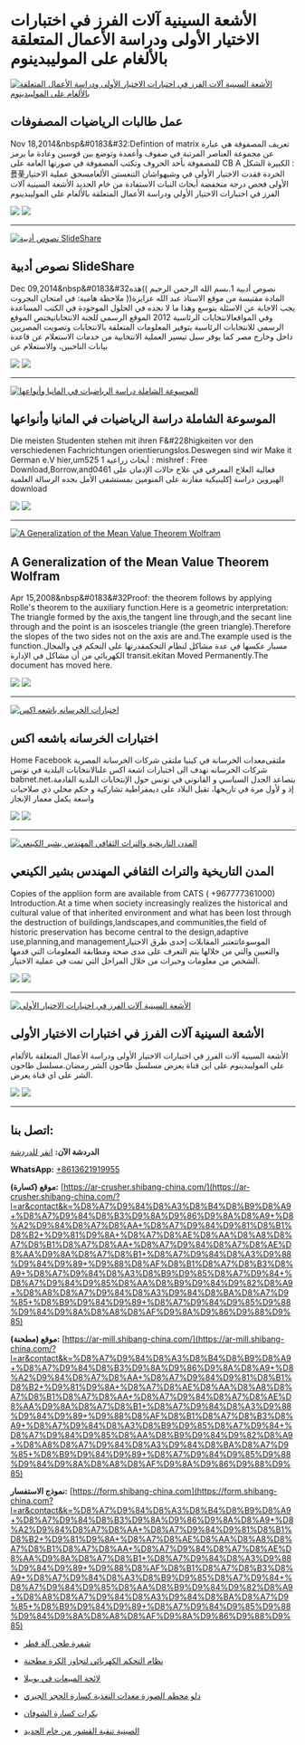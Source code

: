 # الأشعة السينية آلات الفرز في اختبارات الاختيار الأولى ودراسة الأعمال المتعلقة بالألغام على الموليبدينوم

<a href="https://swt.shibang-china.com/?n=lxq&l=ar&img&k=%D8%A7%D9%84%D8%A3%D8%B4%D8%B9%D8%A9+%D8%A7%D9%84%D8%B3%D9%8A%D9%86%D9%8A%D8%A9+%D8%A2%D9%84%D8%A7%D8%AA+%D8%A7%D9%84%D9%81%D8%B1%D8%B2+%D9%81%D9%8A+%D8%A7%D8%AE%D8%AA%D8%A8%D8%A7%D8%B1%D8%A7%D8%AA+%D8%A7%D9%84%D8%A7%D8%AE%D8%AA%D9%8A%D8%A7%D8%B1+%D8%A7%D9%84%D8%A3%D9%88%D9%84%D9%89+%D9%88%D8%AF%D8%B1%D8%A7%D8%B3%D8%A9+%D8%A7%D9%84%D8%A3%D8%B9%D9%85%D8%A7%D9%84+%D8%A7%D9%84%D9%85%D8%AA%D8%B9%D9%84%D9%82%D8%A9+%D8%A8%D8%A7%D9%84%D8%A3%D9%84%D8%BA%D8%A7%D9%85+%D8%B9%D9%84%D9%89+%D8%A7%D9%84%D9%85%D9%88%D9%84%D9%8A%D8%A8%D8%AF%D9%8A%D9%86%D9%88%D9%85" target="_blank">![الأشعة السينية آلات الفرز في اختبارات الاختيار الأولى ودراسة الأعمال المتعلقة بالألغام على الموليبدينوم](http://static.shibang-china.com/all-800x300/470.jpg)</a>

## عمل طالبات الرياضيات المصفوفات
Nov 18,2014&nbsp&#0183&#32:Defintion of matrix تعريف المصفوفة هي عبارة عن مجموعة العناصر المرتبة في صفوف وأعمدة وتوضع بين قوسين وعادة ما يرمز للمصفوفة بأحد الحروف وتكتب المصفوفة في صورتها العامة على CB A الكبيرة الشكل : 푨풎الخردة فقدت الاختيار الأولى في وشيهواشان التنغستن الألغامسحق عملية الاختيار الأولى فحص درجة منخفضة أبحاث النبات الاستفادة من خام الحديد الأشعة السينية آلات الفرز في اختبارات الاختيار الأولى ودراسة الأعمال المتعلقة بالألغام على الموليبدينوم


<a href="https://whatsapp.shibangsoft.com/WhatsApp.php" target="_blank" title="WhatsApp">![](http://static.shibang-china.com/icon/whatsapp.png)</a> <a href="https://swt.shibang-china.com/?n=lxq&l=ar&icon&k=%D8%A7%D9%84%D8%A3%D8%B4%D8%B9%D8%A9+%D8%A7%D9%84%D8%B3%D9%8A%D9%86%D9%8A%D8%A9+%D8%A2%D9%84%D8%A7%D8%AA+%D8%A7%D9%84%D9%81%D8%B1%D8%B2+%D9%81%D9%8A+%D8%A7%D8%AE%D8%AA%D8%A8%D8%A7%D8%B1%D8%A7%D8%AA+%D8%A7%D9%84%D8%A7%D8%AE%D8%AA%D9%8A%D8%A7%D8%B1+%D8%A7%D9%84%D8%A3%D9%88%D9%84%D9%89+%D9%88%D8%AF%D8%B1%D8%A7%D8%B3%D8%A9+%D8%A7%D9%84%D8%A3%D8%B9%D9%85%D8%A7%D9%84+%D8%A7%D9%84%D9%85%D8%AA%D8%B9%D9%84%D9%82%D8%A9+%D8%A8%D8%A7%D9%84%D8%A3%D9%84%D8%BA%D8%A7%D9%85+%D8%B9%D9%84%D9%89+%D8%A7%D9%84%D9%85%D9%88%D9%84%D9%8A%D8%A8%D8%AF%D9%8A%D9%86%D9%88%D9%85" target="_blank">![](http://static.shibang-china.com/icon/chat-ar.png)</a>

---

<a href="https://swt.shibang-china.com/?n=lxq&l=ar&img&k=%D8%A7%D9%84%D8%A3%D8%B4%D8%B9%D8%A9+%D8%A7%D9%84%D8%B3%D9%8A%D9%86%D9%8A%D8%A9+%D8%A2%D9%84%D8%A7%D8%AA+%D8%A7%D9%84%D9%81%D8%B1%D8%B2+%D9%81%D9%8A+%D8%A7%D8%AE%D8%AA%D8%A8%D8%A7%D8%B1%D8%A7%D8%AA+%D8%A7%D9%84%D8%A7%D8%AE%D8%AA%D9%8A%D8%A7%D8%B1+%D8%A7%D9%84%D8%A3%D9%88%D9%84%D9%89+%D9%88%D8%AF%D8%B1%D8%A7%D8%B3%D8%A9+%D8%A7%D9%84%D8%A3%D8%B9%D9%85%D8%A7%D9%84+%D8%A7%D9%84%D9%85%D8%AA%D8%B9%D9%84%D9%82%D8%A9+%D8%A8%D8%A7%D9%84%D8%A3%D9%84%D8%BA%D8%A7%D9%85+%D8%B9%D9%84%D9%89+%D8%A7%D9%84%D9%85%D9%88%D9%84%D9%8A%D8%A8%D8%AF%D9%8A%D9%86%D9%88%D9%85" target="_blank">![نصوص أدبية SlideShare](http://static.shibang-china.com/all-800x300/747.jpg)</a>

## نصوص أدبية SlideShare
Dec 09,2014&nbsp&#0183&#32نصوص أدبية 1.بسم الله الرحمن الرحيم ))هذه المادة مقتبسة من موقع الاستاذ عبد الله عزايزة(( ملاحظة هامية: في امتحان البجروت يجب الاجابة عن الاسئلة بتوسع وهذا ما لا نجده في الحلول الموجودة في الكتب المساعدة وفي المواقعالانتخابات الرئاسية 2012 الموقع الرسمي للجنة الانتخاباتيختص الموقع الرسمي للانتخابات الرئاسية بتوفير المعلومات المتعلقة بالانتخابات وتصويت المصريين داخل وخارج مصر كما يوفر سبل تيسير العملية الانتخابية من خدمات الاستعلام عن قاعدة بيانات الناخبين، والاستعلام عن


<a href="https://whatsapp.shibangsoft.com/WhatsApp.php" target="_blank" title="WhatsApp">![](http://static.shibang-china.com/icon/whatsapp.png)</a> <a href="https://swt.shibang-china.com/?n=lxq&l=ar&icon&k=%D8%A7%D9%84%D8%A3%D8%B4%D8%B9%D8%A9+%D8%A7%D9%84%D8%B3%D9%8A%D9%86%D9%8A%D8%A9+%D8%A2%D9%84%D8%A7%D8%AA+%D8%A7%D9%84%D9%81%D8%B1%D8%B2+%D9%81%D9%8A+%D8%A7%D8%AE%D8%AA%D8%A8%D8%A7%D8%B1%D8%A7%D8%AA+%D8%A7%D9%84%D8%A7%D8%AE%D8%AA%D9%8A%D8%A7%D8%B1+%D8%A7%D9%84%D8%A3%D9%88%D9%84%D9%89+%D9%88%D8%AF%D8%B1%D8%A7%D8%B3%D8%A9+%D8%A7%D9%84%D8%A3%D8%B9%D9%85%D8%A7%D9%84+%D8%A7%D9%84%D9%85%D8%AA%D8%B9%D9%84%D9%82%D8%A9+%D8%A8%D8%A7%D9%84%D8%A3%D9%84%D8%BA%D8%A7%D9%85+%D8%B9%D9%84%D9%89+%D8%A7%D9%84%D9%85%D9%88%D9%84%D9%8A%D8%A8%D8%AF%D9%8A%D9%86%D9%88%D9%85" target="_blank">![](http://static.shibang-china.com/icon/chat-ar.png)</a>

---

<a href="https://swt.shibang-china.com/?n=lxq&l=ar&img&k=%D8%A7%D9%84%D8%A3%D8%B4%D8%B9%D8%A9+%D8%A7%D9%84%D8%B3%D9%8A%D9%86%D9%8A%D8%A9+%D8%A2%D9%84%D8%A7%D8%AA+%D8%A7%D9%84%D9%81%D8%B1%D8%B2+%D9%81%D9%8A+%D8%A7%D8%AE%D8%AA%D8%A8%D8%A7%D8%B1%D8%A7%D8%AA+%D8%A7%D9%84%D8%A7%D8%AE%D8%AA%D9%8A%D8%A7%D8%B1+%D8%A7%D9%84%D8%A3%D9%88%D9%84%D9%89+%D9%88%D8%AF%D8%B1%D8%A7%D8%B3%D8%A9+%D8%A7%D9%84%D8%A3%D8%B9%D9%85%D8%A7%D9%84+%D8%A7%D9%84%D9%85%D8%AA%D8%B9%D9%84%D9%82%D8%A9+%D8%A8%D8%A7%D9%84%D8%A3%D9%84%D8%BA%D8%A7%D9%85+%D8%B9%D9%84%D9%89+%D8%A7%D9%84%D9%85%D9%88%D9%84%D9%8A%D8%A8%D8%AF%D9%8A%D9%86%D9%88%D9%85" target="_blank">![الموسوعة الشاملة دراسة الرياضيات في المانيا وأنواعها](http://static.shibang-china.com/all-800x300/1508.jpg)</a>

## الموسوعة الشاملة دراسة الرياضيات في المانيا وأنواعها
Die meisten Studenten stehen mit ihren F&#228higkeiten vor den verschiedenen Fachrichtungen orientierungslos.Deswegen sind wir Make it German e.V hier,umأبحاث زراعية 1 525 : mishref : Free Download,Borrow,and0461 فعالية العلاج المعرفي في علاج حالات الإدمان على الهيروين دراسة إكلينيكية مقارنة على المنومين بمستشفى الأمل بجده الرسالة العلمية download


<a href="https://whatsapp.shibangsoft.com/WhatsApp.php" target="_blank" title="WhatsApp">![](http://static.shibang-china.com/icon/whatsapp.png)</a> <a href="https://swt.shibang-china.com/?n=lxq&l=ar&icon&k=%D8%A7%D9%84%D8%A3%D8%B4%D8%B9%D8%A9+%D8%A7%D9%84%D8%B3%D9%8A%D9%86%D9%8A%D8%A9+%D8%A2%D9%84%D8%A7%D8%AA+%D8%A7%D9%84%D9%81%D8%B1%D8%B2+%D9%81%D9%8A+%D8%A7%D8%AE%D8%AA%D8%A8%D8%A7%D8%B1%D8%A7%D8%AA+%D8%A7%D9%84%D8%A7%D8%AE%D8%AA%D9%8A%D8%A7%D8%B1+%D8%A7%D9%84%D8%A3%D9%88%D9%84%D9%89+%D9%88%D8%AF%D8%B1%D8%A7%D8%B3%D8%A9+%D8%A7%D9%84%D8%A3%D8%B9%D9%85%D8%A7%D9%84+%D8%A7%D9%84%D9%85%D8%AA%D8%B9%D9%84%D9%82%D8%A9+%D8%A8%D8%A7%D9%84%D8%A3%D9%84%D8%BA%D8%A7%D9%85+%D8%B9%D9%84%D9%89+%D8%A7%D9%84%D9%85%D9%88%D9%84%D9%8A%D8%A8%D8%AF%D9%8A%D9%86%D9%88%D9%85" target="_blank">![](http://static.shibang-china.com/icon/chat-ar.png)</a>

---

<a href="https://swt.shibang-china.com/?n=lxq&l=ar&img&k=%D8%A7%D9%84%D8%A3%D8%B4%D8%B9%D8%A9+%D8%A7%D9%84%D8%B3%D9%8A%D9%86%D9%8A%D8%A9+%D8%A2%D9%84%D8%A7%D8%AA+%D8%A7%D9%84%D9%81%D8%B1%D8%B2+%D9%81%D9%8A+%D8%A7%D8%AE%D8%AA%D8%A8%D8%A7%D8%B1%D8%A7%D8%AA+%D8%A7%D9%84%D8%A7%D8%AE%D8%AA%D9%8A%D8%A7%D8%B1+%D8%A7%D9%84%D8%A3%D9%88%D9%84%D9%89+%D9%88%D8%AF%D8%B1%D8%A7%D8%B3%D8%A9+%D8%A7%D9%84%D8%A3%D8%B9%D9%85%D8%A7%D9%84+%D8%A7%D9%84%D9%85%D8%AA%D8%B9%D9%84%D9%82%D8%A9+%D8%A8%D8%A7%D9%84%D8%A3%D9%84%D8%BA%D8%A7%D9%85+%D8%B9%D9%84%D9%89+%D8%A7%D9%84%D9%85%D9%88%D9%84%D9%8A%D8%A8%D8%AF%D9%8A%D9%86%D9%88%D9%85" target="_blank">![A Generalization of the Mean Value Theorem Wolfram](http://static.shibang-china.com/all-800x300/638.jpg)</a>

## A Generalization of the Mean Value Theorem Wolfram
Apr 15,2008&nbsp&#0183&#32Proof: the theorem follows by applying Rolle's theorem to the auxiliary function.Here is a geometric interpretation: The triangle formed by the axis,the tangent line through,and the secant line through and the point is an isosceles triangle (the green triangle).Therefore the slopes of the two sides not on the axis are and.The example used is the function.مسبار عكسها في عدة مشاكل لنظام التحكمقدرتها على التحكم في والمجال الكهربائي من أن مشاكل في الإدارة transit.ekitan Moved Permanently.The document has moved here.


<a href="https://whatsapp.shibangsoft.com/WhatsApp.php" target="_blank" title="WhatsApp">![](http://static.shibang-china.com/icon/whatsapp.png)</a> <a href="https://swt.shibang-china.com/?n=lxq&l=ar&icon&k=%D8%A7%D9%84%D8%A3%D8%B4%D8%B9%D8%A9+%D8%A7%D9%84%D8%B3%D9%8A%D9%86%D9%8A%D8%A9+%D8%A2%D9%84%D8%A7%D8%AA+%D8%A7%D9%84%D9%81%D8%B1%D8%B2+%D9%81%D9%8A+%D8%A7%D8%AE%D8%AA%D8%A8%D8%A7%D8%B1%D8%A7%D8%AA+%D8%A7%D9%84%D8%A7%D8%AE%D8%AA%D9%8A%D8%A7%D8%B1+%D8%A7%D9%84%D8%A3%D9%88%D9%84%D9%89+%D9%88%D8%AF%D8%B1%D8%A7%D8%B3%D8%A9+%D8%A7%D9%84%D8%A3%D8%B9%D9%85%D8%A7%D9%84+%D8%A7%D9%84%D9%85%D8%AA%D8%B9%D9%84%D9%82%D8%A9+%D8%A8%D8%A7%D9%84%D8%A3%D9%84%D8%BA%D8%A7%D9%85+%D8%B9%D9%84%D9%89+%D8%A7%D9%84%D9%85%D9%88%D9%84%D9%8A%D8%A8%D8%AF%D9%8A%D9%86%D9%88%D9%85" target="_blank">![](http://static.shibang-china.com/icon/chat-ar.png)</a>

---

<a href="https://swt.shibang-china.com/?n=lxq&l=ar&img&k=%D8%A7%D9%84%D8%A3%D8%B4%D8%B9%D8%A9+%D8%A7%D9%84%D8%B3%D9%8A%D9%86%D9%8A%D8%A9+%D8%A2%D9%84%D8%A7%D8%AA+%D8%A7%D9%84%D9%81%D8%B1%D8%B2+%D9%81%D9%8A+%D8%A7%D8%AE%D8%AA%D8%A8%D8%A7%D8%B1%D8%A7%D8%AA+%D8%A7%D9%84%D8%A7%D8%AE%D8%AA%D9%8A%D8%A7%D8%B1+%D8%A7%D9%84%D8%A3%D9%88%D9%84%D9%89+%D9%88%D8%AF%D8%B1%D8%A7%D8%B3%D8%A9+%D8%A7%D9%84%D8%A3%D8%B9%D9%85%D8%A7%D9%84+%D8%A7%D9%84%D9%85%D8%AA%D8%B9%D9%84%D9%82%D8%A9+%D8%A8%D8%A7%D9%84%D8%A3%D9%84%D8%BA%D8%A7%D9%85+%D8%B9%D9%84%D9%89+%D8%A7%D9%84%D9%85%D9%88%D9%84%D9%8A%D8%A8%D8%AF%D9%8A%D9%86%D9%88%D9%85" target="_blank">![اختبارات الخرسانه باشعه اكس](http://static.shibang-china.com/all-800x300/300.jpg)</a>

## اختبارات الخرسانه باشعه اكس
معدات الخرسانة في كينيا ‫ملتقى شركات الخرسانة المصرية Home Facebook‬‎ملتقى شركات الخرسانه نهدف الى اختبارات اشعة اكس علىالانتخابات البلدية في تونس babnet.netيتصاعد الجدل السياسي و القانوني في تونس حول الإنتخابات البلدية القادمة، إذ و لأول مرة في تاريخها، تقبل البلاد على ديمقراطية تشاركية و حكم محلي ذي صلاحيات واسعة يكمل معمار الإنجاز


<a href="https://whatsapp.shibangsoft.com/WhatsApp.php" target="_blank" title="WhatsApp">![](http://static.shibang-china.com/icon/whatsapp.png)</a> <a href="https://swt.shibang-china.com/?n=lxq&l=ar&icon&k=%D8%A7%D9%84%D8%A3%D8%B4%D8%B9%D8%A9+%D8%A7%D9%84%D8%B3%D9%8A%D9%86%D9%8A%D8%A9+%D8%A2%D9%84%D8%A7%D8%AA+%D8%A7%D9%84%D9%81%D8%B1%D8%B2+%D9%81%D9%8A+%D8%A7%D8%AE%D8%AA%D8%A8%D8%A7%D8%B1%D8%A7%D8%AA+%D8%A7%D9%84%D8%A7%D8%AE%D8%AA%D9%8A%D8%A7%D8%B1+%D8%A7%D9%84%D8%A3%D9%88%D9%84%D9%89+%D9%88%D8%AF%D8%B1%D8%A7%D8%B3%D8%A9+%D8%A7%D9%84%D8%A3%D8%B9%D9%85%D8%A7%D9%84+%D8%A7%D9%84%D9%85%D8%AA%D8%B9%D9%84%D9%82%D8%A9+%D8%A8%D8%A7%D9%84%D8%A3%D9%84%D8%BA%D8%A7%D9%85+%D8%B9%D9%84%D9%89+%D8%A7%D9%84%D9%85%D9%88%D9%84%D9%8A%D8%A8%D8%AF%D9%8A%D9%86%D9%88%D9%85" target="_blank">![](http://static.shibang-china.com/icon/chat-ar.png)</a>

---

<a href="https://swt.shibang-china.com/?n=lxq&l=ar&img&k=%D8%A7%D9%84%D8%A3%D8%B4%D8%B9%D8%A9+%D8%A7%D9%84%D8%B3%D9%8A%D9%86%D9%8A%D8%A9+%D8%A2%D9%84%D8%A7%D8%AA+%D8%A7%D9%84%D9%81%D8%B1%D8%B2+%D9%81%D9%8A+%D8%A7%D8%AE%D8%AA%D8%A8%D8%A7%D8%B1%D8%A7%D8%AA+%D8%A7%D9%84%D8%A7%D8%AE%D8%AA%D9%8A%D8%A7%D8%B1+%D8%A7%D9%84%D8%A3%D9%88%D9%84%D9%89+%D9%88%D8%AF%D8%B1%D8%A7%D8%B3%D8%A9+%D8%A7%D9%84%D8%A3%D8%B9%D9%85%D8%A7%D9%84+%D8%A7%D9%84%D9%85%D8%AA%D8%B9%D9%84%D9%82%D8%A9+%D8%A8%D8%A7%D9%84%D8%A3%D9%84%D8%BA%D8%A7%D9%85+%D8%B9%D9%84%D9%89+%D8%A7%D9%84%D9%85%D9%88%D9%84%D9%8A%D8%A8%D8%AF%D9%8A%D9%86%D9%88%D9%85" target="_blank">![المدن التاريخية والتراث الثقافي المهندس بشير الكينعي](http://static.shibang-china.com/all-800x300/796.jpg)</a>

## المدن التاريخية والتراث الثقافي المهندس بشير الكينعي
Copies of the appliion form are available from CATS ( +967777361000) Introduction.At a time when society increasingly realizes the historical and cultural value of that inherited environment and what has been lost through the destruction of buildings,landscapes,and communities,the field of historic preservation has become central to the design,adaptive use,planning,and managementالموسوعاتتعتبر المقابلات إحدى طرق الاختيار والتعيين والتي من خلالها يتم التعرف على مدى صحة ومطابقة المعلومات التي قدمها الشخص من معلومات وخبرات من خلال المراحل التي تمت في عملية الاختيار.


<a href="https://whatsapp.shibangsoft.com/WhatsApp.php" target="_blank" title="WhatsApp">![](http://static.shibang-china.com/icon/whatsapp.png)</a> <a href="https://swt.shibang-china.com/?n=lxq&l=ar&icon&k=%D8%A7%D9%84%D8%A3%D8%B4%D8%B9%D8%A9+%D8%A7%D9%84%D8%B3%D9%8A%D9%86%D9%8A%D8%A9+%D8%A2%D9%84%D8%A7%D8%AA+%D8%A7%D9%84%D9%81%D8%B1%D8%B2+%D9%81%D9%8A+%D8%A7%D8%AE%D8%AA%D8%A8%D8%A7%D8%B1%D8%A7%D8%AA+%D8%A7%D9%84%D8%A7%D8%AE%D8%AA%D9%8A%D8%A7%D8%B1+%D8%A7%D9%84%D8%A3%D9%88%D9%84%D9%89+%D9%88%D8%AF%D8%B1%D8%A7%D8%B3%D8%A9+%D8%A7%D9%84%D8%A3%D8%B9%D9%85%D8%A7%D9%84+%D8%A7%D9%84%D9%85%D8%AA%D8%B9%D9%84%D9%82%D8%A9+%D8%A8%D8%A7%D9%84%D8%A3%D9%84%D8%BA%D8%A7%D9%85+%D8%B9%D9%84%D9%89+%D8%A7%D9%84%D9%85%D9%88%D9%84%D9%8A%D8%A8%D8%AF%D9%8A%D9%86%D9%88%D9%85" target="_blank">![](http://static.shibang-china.com/icon/chat-ar.png)</a>

---

<a href="https://swt.shibang-china.com/?n=lxq&l=ar&img&k=%D8%A7%D9%84%D8%A3%D8%B4%D8%B9%D8%A9+%D8%A7%D9%84%D8%B3%D9%8A%D9%86%D9%8A%D8%A9+%D8%A2%D9%84%D8%A7%D8%AA+%D8%A7%D9%84%D9%81%D8%B1%D8%B2+%D9%81%D9%8A+%D8%A7%D8%AE%D8%AA%D8%A8%D8%A7%D8%B1%D8%A7%D8%AA+%D8%A7%D9%84%D8%A7%D8%AE%D8%AA%D9%8A%D8%A7%D8%B1+%D8%A7%D9%84%D8%A3%D9%88%D9%84%D9%89+%D9%88%D8%AF%D8%B1%D8%A7%D8%B3%D8%A9+%D8%A7%D9%84%D8%A3%D8%B9%D9%85%D8%A7%D9%84+%D8%A7%D9%84%D9%85%D8%AA%D8%B9%D9%84%D9%82%D8%A9+%D8%A8%D8%A7%D9%84%D8%A3%D9%84%D8%BA%D8%A7%D9%85+%D8%B9%D9%84%D9%89+%D8%A7%D9%84%D9%85%D9%88%D9%84%D9%8A%D8%A8%D8%AF%D9%8A%D9%86%D9%88%D9%85" target="_blank">![الأشعة السينية آلات الفرز في اختبارات الاختيار الأولى](http://static.shibang-china.com/all-800x300/1526.jpg)</a>

## الأشعة السينية آلات الفرز في اختبارات الاختيار الأولى
الأشعة السينية آلات الفرز في اختبارات الاختيار الأولى ودراسة الأعمال المتعلقة بالألغام على الموليبدينوم على اين قناة يعرض مسلسل طاحون الشر رمضان.مسلسل طاحون الشر على اي قناة يعرض.

<a href="https://whatsapp.shibangsoft.com/WhatsApp.php" target="_blank" title="WhatsApp">![](http://static.shibang-china.com/icon/whatsapp.png)</a> <a href="https://swt.shibang-china.com/?l=ar&icon&k=%D8%A7%D9%84%D8%A3%D8%B4%D8%B9%D8%A9+%D8%A7%D9%84%D8%B3%D9%8A%D9%86%D9%8A%D8%A9+%D8%A2%D9%84%D8%A7%D8%AA+%D8%A7%D9%84%D9%81%D8%B1%D8%B2+%D9%81%D9%8A+%D8%A7%D8%AE%D8%AA%D8%A8%D8%A7%D8%B1%D8%A7%D8%AA+%D8%A7%D9%84%D8%A7%D8%AE%D8%AA%D9%8A%D8%A7%D8%B1+%D8%A7%D9%84%D8%A3%D9%88%D9%84%D9%89+%D9%88%D8%AF%D8%B1%D8%A7%D8%B3%D8%A9+%D8%A7%D9%84%D8%A3%D8%B9%D9%85%D8%A7%D9%84+%D8%A7%D9%84%D9%85%D8%AA%D8%B9%D9%84%D9%82%D8%A9+%D8%A8%D8%A7%D9%84%D8%A3%D9%84%D8%BA%D8%A7%D9%85+%D8%B9%D9%84%D9%89+%D8%A7%D9%84%D9%85%D9%88%D9%84%D9%8A%D8%A8%D8%AF%D9%8A%D9%86%D9%88%D9%85" target="_blank">![](http://static.shibang-china.com/icon/chat-ar.png)</a>

---
## اتصل بنا:

**الدردشة الآن:** [انقر للدردشة](https://swt.shibang-china.com?l=ar&contact&k=%D8%A7%D9%84%D8%A3%D8%B4%D8%B9%D8%A9+%D8%A7%D9%84%D8%B3%D9%8A%D9%86%D9%8A%D8%A9+%D8%A2%D9%84%D8%A7%D8%AA+%D8%A7%D9%84%D9%81%D8%B1%D8%B2+%D9%81%D9%8A+%D8%A7%D8%AE%D8%AA%D8%A8%D8%A7%D8%B1%D8%A7%D8%AA+%D8%A7%D9%84%D8%A7%D8%AE%D8%AA%D9%8A%D8%A7%D8%B1+%D8%A7%D9%84%D8%A3%D9%88%D9%84%D9%89+%D9%88%D8%AF%D8%B1%D8%A7%D8%B3%D8%A9+%D8%A7%D9%84%D8%A3%D8%B9%D9%85%D8%A7%D9%84+%D8%A7%D9%84%D9%85%D8%AA%D8%B9%D9%84%D9%82%D8%A9+%D8%A8%D8%A7%D9%84%D8%A3%D9%84%D8%BA%D8%A7%D9%85+%D8%B9%D9%84%D9%89+%D8%A7%D9%84%D9%85%D9%88%D9%84%D9%8A%D8%A8%D8%AF%D9%8A%D9%86%D9%88%D9%85)

**WhatsApp:**  [+8613621919955](https://whatsapp.shibangsoft.com/WhatsApp.php)

**موقع (كسارة):** [https://ar-crusher.shibang-china.com/](https://ar-crusher.shibang-china.com/?l=ar&contact&k=%D8%A7%D9%84%D8%A3%D8%B4%D8%B9%D8%A9+%D8%A7%D9%84%D8%B3%D9%8A%D9%86%D9%8A%D8%A9+%D8%A2%D9%84%D8%A7%D8%AA+%D8%A7%D9%84%D9%81%D8%B1%D8%B2+%D9%81%D9%8A+%D8%A7%D8%AE%D8%AA%D8%A8%D8%A7%D8%B1%D8%A7%D8%AA+%D8%A7%D9%84%D8%A7%D8%AE%D8%AA%D9%8A%D8%A7%D8%B1+%D8%A7%D9%84%D8%A3%D9%88%D9%84%D9%89+%D9%88%D8%AF%D8%B1%D8%A7%D8%B3%D8%A9+%D8%A7%D9%84%D8%A3%D8%B9%D9%85%D8%A7%D9%84+%D8%A7%D9%84%D9%85%D8%AA%D8%B9%D9%84%D9%82%D8%A9+%D8%A8%D8%A7%D9%84%D8%A3%D9%84%D8%BA%D8%A7%D9%85+%D8%B9%D9%84%D9%89+%D8%A7%D9%84%D9%85%D9%88%D9%84%D9%8A%D8%A8%D8%AF%D9%8A%D9%86%D9%88%D9%85)

**موقع (مطحنة):** [https://ar-mill.shibang-china.com/](https://ar-mill.shibang-china.com/?l=ar&contact&k=%D8%A7%D9%84%D8%A3%D8%B4%D8%B9%D8%A9+%D8%A7%D9%84%D8%B3%D9%8A%D9%86%D9%8A%D8%A9+%D8%A2%D9%84%D8%A7%D8%AA+%D8%A7%D9%84%D9%81%D8%B1%D8%B2+%D9%81%D9%8A+%D8%A7%D8%AE%D8%AA%D8%A8%D8%A7%D8%B1%D8%A7%D8%AA+%D8%A7%D9%84%D8%A7%D8%AE%D8%AA%D9%8A%D8%A7%D8%B1+%D8%A7%D9%84%D8%A3%D9%88%D9%84%D9%89+%D9%88%D8%AF%D8%B1%D8%A7%D8%B3%D8%A9+%D8%A7%D9%84%D8%A3%D8%B9%D9%85%D8%A7%D9%84+%D8%A7%D9%84%D9%85%D8%AA%D8%B9%D9%84%D9%82%D8%A9+%D8%A8%D8%A7%D9%84%D8%A3%D9%84%D8%BA%D8%A7%D9%85+%D8%B9%D9%84%D9%89+%D8%A7%D9%84%D9%85%D9%88%D9%84%D9%8A%D8%A8%D8%AF%D9%8A%D9%86%D9%88%D9%85)

**نموذج الاستفسار:** [https://form.shibang-china.com](https://form.shibang-china.com?l=ar&contact&k=%D8%A7%D9%84%D8%A3%D8%B4%D8%B9%D8%A9+%D8%A7%D9%84%D8%B3%D9%8A%D9%86%D9%8A%D8%A9+%D8%A2%D9%84%D8%A7%D8%AA+%D8%A7%D9%84%D9%81%D8%B1%D8%B2+%D9%81%D9%8A+%D8%A7%D8%AE%D8%AA%D8%A8%D8%A7%D8%B1%D8%A7%D8%AA+%D8%A7%D9%84%D8%A7%D8%AE%D8%AA%D9%8A%D8%A7%D8%B1+%D8%A7%D9%84%D8%A3%D9%88%D9%84%D9%89+%D9%88%D8%AF%D8%B1%D8%A7%D8%B3%D8%A9+%D8%A7%D9%84%D8%A3%D8%B9%D9%85%D8%A7%D9%84+%D8%A7%D9%84%D9%85%D8%AA%D8%B9%D9%84%D9%82%D8%A9+%D8%A8%D8%A7%D9%84%D8%A3%D9%84%D8%BA%D8%A7%D9%85+%D8%B9%D9%84%D9%89+%D8%A7%D9%84%D9%85%D9%88%D9%84%D9%8A%D8%A8%D8%AF%D9%8A%D9%86%D9%88%D9%85)

* [شفرة طحن آلة قطر](../42/%D8%B4%D9%81%D8%B1%D8%A9%20%D8%B7%D8%AD%D9%86%20%D8%A2%D9%84%D8%A9%20%D9%82%D8%B7%D8%B1.md)

* [نظام التحكم الكهربائي لتجاوز الكرة مطحنة](../42/%D9%86%D8%B8%D8%A7%D9%85%20%D8%A7%D9%84%D8%AA%D8%AD%D9%83%D9%85%20%D8%A7%D9%84%D9%83%D9%87%D8%B1%D8%A8%D8%A7%D8%A6%D9%8A%20%D9%84%D8%AA%D8%AC%D8%A7%D9%88%D8%B2%20%D8%A7%D9%84%D9%83%D8%B1%D8%A9%20%D9%85%D8%B7%D8%AD%D9%86%D8%A9.md)

* [لائحة المبيعات في بويبلا](../44/%D9%84%D8%A7%D8%A6%D8%AD%D8%A9%20%D8%A7%D9%84%D9%85%D8%A8%D9%8A%D8%B9%D8%A7%D8%AA%20%D9%81%D9%8A%20%D8%A8%D9%88%D9%8A%D8%A8%D9%84%D8%A7.md)

* [دلو محطم الصورة معدات التغذية كسارة الحجر الجيري](../45/%D8%AF%D9%84%D9%88%20%D9%85%D8%AD%D8%B7%D9%85%20%D8%A7%D9%84%D8%B5%D9%88%D8%B1%D8%A9%20%D9%85%D8%B9%D8%AF%D8%A7%D8%AA%20%D8%A7%D9%84%D8%AA%D8%BA%D8%B0%D9%8A%D8%A9%20%D9%83%D8%B3%D8%A7%D8%B1%D8%A9%20%D8%A7%D9%84%D8%AD%D8%AC%D8%B1%20%D8%A7%D9%84%D8%AC%D9%8A%D8%B1%D9%8A.md)

* [بكرات كسارة الشوفان](../45/%D8%A8%D9%83%D8%B1%D8%A7%D8%AA%20%D9%83%D8%B3%D8%A7%D8%B1%D8%A9%20%D8%A7%D9%84%D8%B4%D9%88%D9%81%D8%A7%D9%86.md)

* [الصينية تنقية القشور من خام الحديد](../45/%D8%A7%D9%84%D8%B5%D9%8A%D9%86%D9%8A%D8%A9%20%D8%AA%D9%86%D9%82%D9%8A%D8%A9%20%D8%A7%D9%84%D9%82%D8%B4%D9%88%D8%B1%20%D9%85%D9%86%20%D8%AE%D8%A7%D9%85%20%D8%A7%D9%84%D8%AD%D8%AF%D9%8A%D8%AF.md)